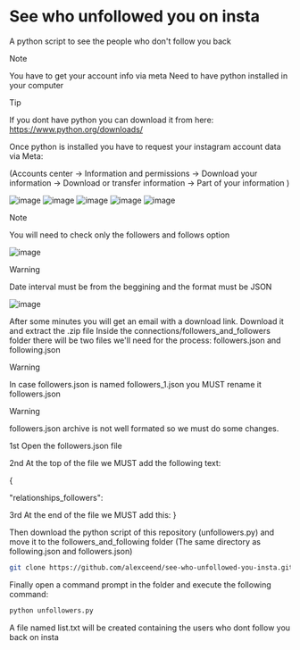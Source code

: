 # See who unfollowed you on insta
A python script to see the people who don't follow you back

> [!NOTE]
> You have to get your account info via meta
> Need to have python installed in your computer

> [!TIP]
> If you dont have python you can download it from here: https://www.python.org/downloads/

Once python is installed you have to request your instagram account data via Meta:

(Accounts center -> Information and permissions -> Download your information -> Download or transfer information -> Part of your information )

![image](https://github.com/alexceend/see-who-unfollowed-you-insta/assets/136982252/fbe9f700-6125-4653-806e-be1d013bd568)
![image](https://github.com/alexceend/see-who-unfollowed-you-insta/assets/136982252/f1bbc858-dca2-4e51-ab14-46af095f8730)
![image](https://github.com/alexceend/see-who-unfollowed-you-insta/assets/136982252/a11dab96-c4e8-4e89-a58f-69c6b2429a75)
![image](https://github.com/alexceend/see-who-unfollowed-you-insta/assets/136982252/81026841-d8df-46eb-ad1f-96575d2c78b0)
![image](https://github.com/alexceend/see-who-unfollowed-you-insta/assets/136982252/7dc04728-e9ad-43f9-936c-4a0531db2448)

> [!NOTE]
> You will need to check only the followers and follows option
> 
![image](https://github.com/alexceend/see-who-unfollowed-you-insta/assets/136982252/c7a33e6d-90f8-4805-915b-940fcad80e2a)

> [!WARNING]
> Date interval must be from the beggining and the format must be JSON

![image](https://github.com/alexceend/see-who-unfollowed-you-insta/assets/136982252/b9a47093-4bb7-4840-85f7-6db7730af4d7)

After some minutes you will get an email with a download link. Download it and extract the .zip file 
Inside the connections/followers_and_followers folder there will be two files we'll need for the process: followers.json and following.json

> [!WARNING]
> In case followers.json is named followers_1.json you MUST rename it followers.json

> [!WARNING]
> followers.json archive is not well formated so we must do some changes.
> 
> 1st Open the followers.json file
> 
> 2nd At the top of the file we MUST add the following text:
> 
> {
> 
> "relationships_followers":
> 
> 3rd At the end of the file we MUST add this: }

Then download the python script of this repository (unfollowers.py) and move it to the followers_and_following folder (The same directory as following.json and followers.json)

```bash
git clone https://github.com/alexceend/see-who-unfollowed-you-insta.git
```

Finally open a command prompt in the folder and execute the following command:
```bash
python unfollowers.py
```
A file named list.txt will be created containing the users who dont follow you back on insta
